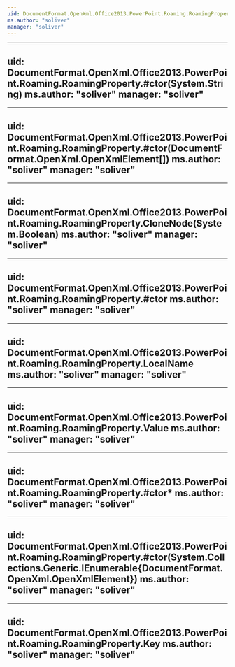 ```yaml
---
uid: DocumentFormat.OpenXml.Office2013.PowerPoint.Roaming.RoamingProperty
ms.author: "soliver"
manager: "soliver"
---
```


---
uid: DocumentFormat.OpenXml.Office2013.PowerPoint.Roaming.RoamingProperty.#ctor(System.String)
ms.author: "soliver"
manager: "soliver"
---

---
uid: DocumentFormat.OpenXml.Office2013.PowerPoint.Roaming.RoamingProperty.#ctor(DocumentFormat.OpenXml.OpenXmlElement[])
ms.author: "soliver"
manager: "soliver"
---

---
uid: DocumentFormat.OpenXml.Office2013.PowerPoint.Roaming.RoamingProperty.CloneNode(System.Boolean)
ms.author: "soliver"
manager: "soliver"
---

---
uid: DocumentFormat.OpenXml.Office2013.PowerPoint.Roaming.RoamingProperty.#ctor
ms.author: "soliver"
manager: "soliver"
---

---
uid: DocumentFormat.OpenXml.Office2013.PowerPoint.Roaming.RoamingProperty.LocalName
ms.author: "soliver"
manager: "soliver"
---

---
uid: DocumentFormat.OpenXml.Office2013.PowerPoint.Roaming.RoamingProperty.Value
ms.author: "soliver"
manager: "soliver"
---

---
uid: DocumentFormat.OpenXml.Office2013.PowerPoint.Roaming.RoamingProperty.#ctor*
ms.author: "soliver"
manager: "soliver"
---

---
uid: DocumentFormat.OpenXml.Office2013.PowerPoint.Roaming.RoamingProperty.#ctor(System.Collections.Generic.IEnumerable{DocumentFormat.OpenXml.OpenXmlElement})
ms.author: "soliver"
manager: "soliver"
---

---
uid: DocumentFormat.OpenXml.Office2013.PowerPoint.Roaming.RoamingProperty.Key
ms.author: "soliver"
manager: "soliver"
---
